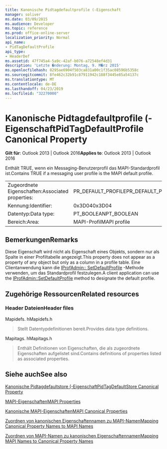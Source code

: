 ```yaml
---
title: Kanonische Pidtagdefaultprofile (-Eigenschaft
manager: soliver
ms.date: 03/09/2015
ms.audience: Developer
ms.topic: reference
ms.prod: office-online-server
localization_priority: Normal
api_name:
- PidTagDefaultProfile
api_type:
- HeaderDef
ms.assetid: 47f745a4-5a9c-42af-b076-a72548ef4d31
description: 'Letzte �nderung: Montag, 9. M�rz 2015'
ms.openlocfilehash: 8295ae6904f503ca831a00c1f35ac08596b5358c
ms.sourcegitcommit: 8fe462c32b91c87911942c188f3445e85a54137c
ms.translationtype: MT
ms.contentlocale: de-DE
ms.lasthandoff: 04/23/2019
ms.locfileid: "32270000"
---
```

# <a name="pidtagdefaultprofile-canonical-property"></a><span data-ttu-id="762be-103">Kanonische Pidtagdefaultprofile (-Eigenschaft</span><span class="sxs-lookup"><span data-stu-id="762be-103">PidTagDefaultProfile Canonical Property</span></span>

  
  
<span data-ttu-id="762be-104">**Gilt für**: Outlook 2013 | Outlook 2016</span><span class="sxs-lookup"><span data-stu-id="762be-104">**Applies to**: Outlook 2013 | Outlook 2016</span></span> 
  
<span data-ttu-id="762be-105">Enthält TRUE, wenn ein Messaging-Benutzerprofil das MAPI-Standardprofil ist.</span><span class="sxs-lookup"><span data-stu-id="762be-105">Contains TRUE if a messaging user profile is the MAPI default profile.</span></span>
  
|||
|:-----|:-----|
|<span data-ttu-id="762be-106">Zugeordnete Eigenschaften:</span><span class="sxs-lookup"><span data-stu-id="762be-106">Associated properties:</span></span>  <br/> |<span data-ttu-id="762be-107">PR_DEFAULT_PROFILE</span><span class="sxs-lookup"><span data-stu-id="762be-107">PR_DEFAULT_PROFILE</span></span>  <br/> |
|<span data-ttu-id="762be-108">Kennung:</span><span class="sxs-lookup"><span data-stu-id="762be-108">Identifier:</span></span>  <br/> |<span data-ttu-id="762be-109">0x3D04</span><span class="sxs-lookup"><span data-stu-id="762be-109">0x3D04</span></span>  <br/> |
|<span data-ttu-id="762be-110">Datentyp:</span><span class="sxs-lookup"><span data-stu-id="762be-110">Data type:</span></span>  <br/> |<span data-ttu-id="762be-111">PT_BOOLEAN</span><span class="sxs-lookup"><span data-stu-id="762be-111">PT_BOOLEAN</span></span>  <br/> |
|<span data-ttu-id="762be-112">Bereich:</span><span class="sxs-lookup"><span data-stu-id="762be-112">Area:</span></span>  <br/> |<span data-ttu-id="762be-113">MAPI-Profil</span><span class="sxs-lookup"><span data-stu-id="762be-113">MAPI profile</span></span>  <br/> |
   
## <a name="remarks"></a><span data-ttu-id="762be-114">Bemerkungen</span><span class="sxs-lookup"><span data-stu-id="762be-114">Remarks</span></span>

<span data-ttu-id="762be-115">Diese Eigenschaft wird nicht als Eigenschaft eines Objekts, sondern nur als Spalte in einer Profiltabelle angezeigt.</span><span class="sxs-lookup"><span data-stu-id="762be-115">This property does not appear as a property of any object but only as a column in a profile table.</span></span> <span data-ttu-id="762be-116">Eine Clientanwendung kann die [IProfAdmin:: SetDefaultProfile](iprofadmin-setdefaultprofile.md) -Methode verwenden, um das Standardprofil festzulegen.</span><span class="sxs-lookup"><span data-stu-id="762be-116">A client application can use the [IProfAdmin::SetDefaultProfile](iprofadmin-setdefaultprofile.md) method to designate the default profile.</span></span> 
  
## <a name="related-resources"></a><span data-ttu-id="762be-117">Zugehörige Ressourcen</span><span class="sxs-lookup"><span data-stu-id="762be-117">Related resources</span></span>

### <a name="header-files"></a><span data-ttu-id="762be-118">Header Dateien</span><span class="sxs-lookup"><span data-stu-id="762be-118">Header files</span></span>

<span data-ttu-id="762be-119">Mapidefs. h</span><span class="sxs-lookup"><span data-stu-id="762be-119">Mapidefs.h</span></span>
  
> <span data-ttu-id="762be-120">Stellt Datentypdefinitionen bereit.</span><span class="sxs-lookup"><span data-stu-id="762be-120">Provides data type definitions.</span></span>
    
<span data-ttu-id="762be-121">Mapitags. h</span><span class="sxs-lookup"><span data-stu-id="762be-121">Mapitags.h</span></span>
  
> <span data-ttu-id="762be-122">Enthält Definitionen von Eigenschaften, die als zugeordnete Eigenschaften aufgelistet sind.</span><span class="sxs-lookup"><span data-stu-id="762be-122">Contains definitions of properties listed as associated properties.</span></span>
    
## <a name="see-also"></a><span data-ttu-id="762be-123">Siehe auch</span><span class="sxs-lookup"><span data-stu-id="762be-123">See also</span></span>



[<span data-ttu-id="762be-124">Kanonische Pidtagdefaultstore (-Eigenschaft</span><span class="sxs-lookup"><span data-stu-id="762be-124">PidTagDefaultStore Canonical Property</span></span>](pidtagdefaultstore-canonical-property.md)


[<span data-ttu-id="762be-125">MAPI-Eigenschaften</span><span class="sxs-lookup"><span data-stu-id="762be-125">MAPI Properties</span></span>](mapi-properties.md)
  
[<span data-ttu-id="762be-126">Kanonische MAPI-Eigenschaften</span><span class="sxs-lookup"><span data-stu-id="762be-126">MAPI Canonical Properties</span></span>](mapi-canonical-properties.md)
  
[<span data-ttu-id="762be-127">Zuordnen von kanonischen Eigenschaftennamen zu MAPI-Namen</span><span class="sxs-lookup"><span data-stu-id="762be-127">Mapping Canonical Property Names to MAPI Names</span></span>](mapping-canonical-property-names-to-mapi-names.md)
  
[<span data-ttu-id="762be-128">Zuordnen von MAPI-Namen zu kanonischen Eigenschaftennamen</span><span class="sxs-lookup"><span data-stu-id="762be-128">Mapping MAPI Names to Canonical Property Names</span></span>](mapping-mapi-names-to-canonical-property-names.md)


